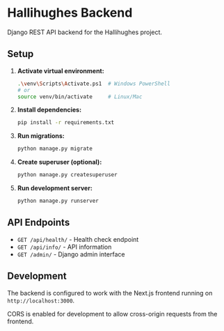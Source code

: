 # Hallihughes Backend

Django REST API backend for the Hallihughes project.

## Setup

1. **Activate virtual environment:**
   ```bash
   .\venv\Scripts\Activate.ps1  # Windows PowerShell
   # or
   source venv/bin/activate     # Linux/Mac
   ```

2. **Install dependencies:**
   ```bash
   pip install -r requirements.txt
   ```

3. **Run migrations:**
   ```bash
   python manage.py migrate
   ```

4. **Create superuser (optional):**
   ```bash
   python manage.py createsuperuser
   ```

5. **Run development server:**
   ```bash
   python manage.py runserver
   ```

## API Endpoints

- `GET /api/health/` - Health check endpoint
- `GET /api/info/` - API information
- `GET /admin/` - Django admin interface

## Development

The backend is configured to work with the Next.js frontend running on `http://localhost:3000`.

CORS is enabled for development to allow cross-origin requests from the frontend. 